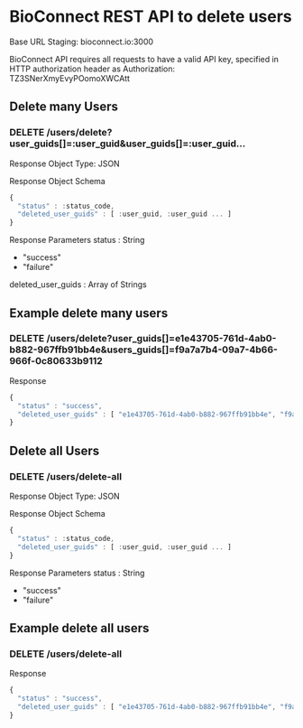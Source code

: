 # BioConnect REST API to delete users

Base URL Staging: bioconnect.io:3000

BioConnect API requires all requests to have a valid API key, specified in HTTP authorization header as
Authorization: TZ3SNerXmyEvyPOomoXWCAtt

## Delete many Users
### DELETE /users/delete?user_guids[]=:user_guid&user_guids[]=:user_guid...
Response Object Type: JSON

Response Object Schema
```javascript
{
  "status" : :status_code,
  "deleted_user_guids" : [ :user_guid, :user_guid ... ]
}
```

Response Parameters 
status : String 
- "success"
- "failure"

deleted_user_guids : Array of Strings

## Example delete many users
### DELETE /users/delete?user_guids[]=e1e43705-761d-4ab0-b882-967ffb91bb4e&users_guids[]=f9a7a7b4-09a7-4b66-966f-0c80633b9112
Response
```javascript
{
  "status" : "success",
  "deleted_user_guids" : [ "e1e43705-761d-4ab0-b882-967ffb91bb4e", "f9a7a7b4-09a7-4b66-966f-0c80633b9112" ]
}
```

## Delete all Users
### DELETE /users/delete-all
Response Object Type: JSON

Response Object Schema
```javascript
{
  "status" : :status_code,
  "deleted_user_guids" : [ :user_guid, :user_guid ... ]
}
```

Response Parameters
status : String
- "success"
- "failure"

## Example delete all users
### DELETE /users/delete-all
Response
```javascript
{
  "status" : "success",
  "deleted_user_guids" : [ "e1e43705-761d-4ab0-b882-967ffb91bb4e", "f9a7a7b4-09a7-4b66-966f-0c80633b9112" ... ]
}
```
